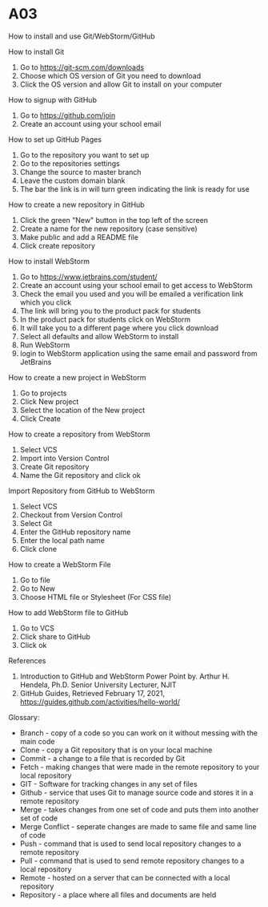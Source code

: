 # A03
How to install and use Git/WebStorm/GitHub

How to install Git
1) Go to https://git-scm.com/downloads
2) Choose which OS version of Git you need to download
3) Click the OS version and allow Git to install on your computer

How to signup with GitHub
1) Go to https://github.com/join
2) Create an account using your school email

How to set up GitHub Pages
1) Go to the repository you want to set up
2) Go to the repositories settings
3) Change the source to master branch
4) Leave the custom domain blank
5) The bar the link is in will turn green indicating the link is ready for use

How to create a new repository in GitHub
1) Click the green "New" button in the top left of the screen
2) Create a name for the new repository (case sensitive)
3) Make public and add a README file
4) Click create repository

How to install WebStorm
1) Go to https://www.jetbrains.com/student/ 
2) Create an account using your school email to get access to WebStorm
3) Check the email you used and you will be emailed a verification link which you click
4) The link will bring you to the product pack for students
5) In the product pack for students click on WebStorm
6) It will take you to a different page where you click download 
7) Select all defaults and allow WebStorm to install
8) Run WebStorm
9) login to WebStorm application using the same email and password from JetBrains

How to create a new project in WebStorm
1) Go to projects
2) Click New project
3) Select the location of the New project
4) Click Create

How to create a repository from WebStorm
1) Select VCS
2) Import into Version Control
3) Create Git repository 
4) Name the Git repository and click ok

Import Repository from GitHub to WebStorm
1) Select VCS
2) Checkout from Version Control
3) Select Git
4) Enter the GitHub repository name
5) Enter the local path name
6) Click clone

How to create a WebStorm File
1) Go to file
2) Go to New
3) Choose HTML file or Stylesheet (For CSS file) 

How to add WebStorm file to GitHub
1) Go to VCS
2) Click share to GitHub
3) Click ok



References
1) Introduction to GitHub and WebStorm Power Point by. Arthur H. Hendela, Ph.D. Senior University Lecturer, NJIT
2) GitHub Guides, Retrieved February 17, 2021, https://guides.github.com/activities/hello-world/




Glossary:
* Branch - copy of a code so you can work on it without messing with the main code
* Clone - copy a Git repository that is on your local machine
* Commit - a change to a file that is recorded by Git
* Fetch - making changes that were made in the remote repository to your local repository
* GIT - Software for tracking changes in any set of files
* Github - service that uses Git to manage source code and stores it in a remote repository
* Merge - takes changes from one set of code and puts them into another set of code
* Merge Conflict - seperate changes are made to same file and same line of code
* Push - command that is used to send local repository changes to a remote repository
* Pull - command that is used to send remote repository changes to a local repository
* Remote - hosted on a server that can be connected with a local repository
* Repository - a place where all files and documents are held





